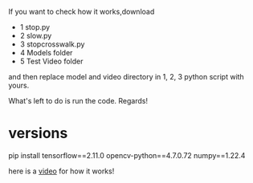 If you want to check how it works,download<br/>
- 1 stop.py
- 2 slow.py
- 3 stopcrosswalk.py
- 4 Models folder
- 5 Test Video folder

and then replace model and video directory in 
1, 2, 3 python script with yours.

What's left to do is run the code. Regards!

# versions
pip install tensorflow==2.11.0 opencv-python==4.7.0.72 numpy==1.22.4

here is a [video](https://youtu.be/c6WtbM8Vtpo?si=Qjgun2mkRO-HgHNW) for how it works!
